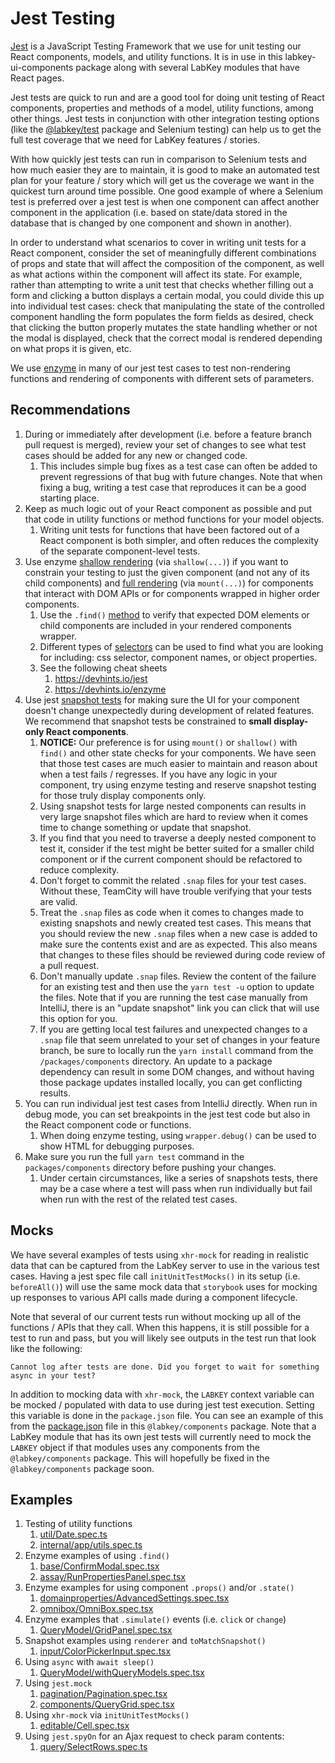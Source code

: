 # Jest Testing

[Jest](https://jestjs.io/docs/en/getting-started.html) is a JavaScript Testing Framework that we use for unit testing
our React components, models, and utility functions. It is in use in this labkey-ui-components package along with
several LabKey modules that have React pages.

Jest tests are quick to run and are a good tool for doing unit testing of React components, properties and methods of
a model, utility functions, among other things. Jest tests in conjunction with other integration testing options (like
the [@labkey/test](../../test/README.md) package and Selenium
testing) can help us to get the full test coverage that we need for LabKey features / stories.

With how quickly jest tests can run in comparison to Selenium tests and how much easier they are to maintain, it is
good to make an automated test plan for your feature / story which will get us the coverage we want in the quickest
turn around time possible. One good example of where a Selenium test is preferred over a jest test is when one component
can affect another component in the application (i.e. based on state/data stored in the database that is changed by
one component and shown in another).

In order to understand what scenarios to cover in writing unit tests for a React component, consider the set of
meaningfully different combinations of props and state that will affect the composition of the component, as well as
what actions within the component will affect its state. For example, rather than attempting to write a unit test that
checks whether filling out a form and clicking a button displays a certain modal, you could divide this up into
individual test cases: check that manipulating the state of the controlled component handling the form populates
the form fields as desired, check that clicking the button properly mutates the state handling whether or not the modal
is displayed, check that the correct modal is rendered depending on what props it is given, etc.

We use [enzyme](https://enzymejs.github.io/enzyme/) in many of our jest test cases to test non-rendering functions and
rendering of components with different sets of parameters.

## Recommendations
1. During or immediately after development (i.e. before a feature branch pull request is merged), review your set of
    changes to see what test cases should be added for any new or changed code.
    1. This includes simple bug fixes as a test case can often be added to prevent regressions of that bug with
    future changes. Note that when fixing a bug, writing a test case that reproduces it can be a good starting place.
1. Keep as much logic out of your React component as possible and put that code in utility functions or method functions
    for your model objects.
    1. Writing unit tests for functions that have been factored out of a React component is both simpler, and often
    reduces the complexity of the separate component-level tests.
1. Use enzyme [shallow rendering](https://enzymejs.github.io/enzyme/docs/api/shallow.html) (via `shallow(...)`)
    if you want to constrain your testing to just the given component (and not any of its child components) and
    [full rendering](https://enzymejs.github.io/enzyme/docs/api/mount.html) (via `mount(...)`) for components that
    interact with DOM APIs or for components wrapped in higher order components.
    1. Use the `.find()` [method](https://enzymejs.github.io/enzyme/docs/api/ShallowWrapper/find.html) to verify that expected DOM elements or child components are included in your rendered
        components wrapper.
    1. Different types of [selectors](https://enzymejs.github.io/enzyme/docs/api/selector.html) can be used to find what
        you are looking for including: css selector, component names, or object properties.
    1. See the following cheat sheets
        1. https://devhints.io/jest
        1. https://devhints.io/enzyme
1. Use jest [snapshot tests](https://jestjs.io/docs/en/snapshot-testing) for making sure the UI for your component
    doesn't change unexpectedly during development of related features. We recommend that snapshot tests be constrained
    to **small display-only React components**.
    1. **NOTICE:** Our preference is for using `mount()` or `shallow()` with `find()` and other state checks for your components. We have
        seen that those test cases are much easier to maintain and reason about when a test fails / regresses. If you have
        any logic in your component, try using enzyme testing and reserve snapshot testing for those truly display components only.
    1. Using snapshot tests for large nested components can results in very large snapshot files which are hard to
        review when it comes time to change something or update that snapshot.
    1. If you find that you need to traverse a deeply nested component to test it, consider if the test might be
        better suited for a smaller child component or if the current component should be refactored to reduce complexity.
    1. Don't forget to commit the related `.snap` files for your test cases. Without these, TeamCity will have trouble
        verifying that your tests are valid.
    1. Treat the `.snap` files as code when it comes to changes made to existing snapshots and newly created test cases.
        This means that you should review the new `.snap` files when a new case is added to make sure the contents exist
        and are as expected. This also means that changes to these files should be reviewed during code review of a
        pull request.
    1. Don't manually update `.snap` files. Review the content of the failure for an existing test and then use the
        `yarn test -u` option to update the files. Note that if you are running the test case manually from IntelliJ,
        there is an "update snapshot" link you can click that will use this option for you.
    1. If you are getting local test failures and unexpected changes to a `.snap` file that seem unrelated to your set
        of changes in your feature branch, be sure to locally run the `yarn install` command from the
        `/packages/components` directory. An update to a package dependency can result
        in some DOM changes, and without having those package updates installed locally, you can get conflicting results.
1. You can run individual jest test cases from IntelliJ directly. When run in debug mode, you can set breakpoints in
    the jest test code but also in the React component code or functions.
    1. When doing enzyme testing, using `wrapper.debug()` can be used to show HTML for debugging purposes.
1. Make sure you run the full `yarn test` command in the `packages/components` directory before pushing your changes.
    1. Under certain circumstances, like a series of snapshots tests, there may be a case where a test will
        pass when run individually but fail when run with the rest of the related test cases.

## Mocks
We have several examples of tests using `xhr-mock` for reading in realistic data that can be captured from the
LabKey server to use in the various test cases. Having a jest spec file call `initUnitTestMocks()` in its setup
(i.e. `beforeAll()`) will use the same mock data that `storybook` uses for mocking up responses to various API calls
made during a component lifecycle.

Note that several of our current tests run without mocking up all of the functions / APIs that they call. When this
happens, it is still possible for a test to run and pass, but you will likely see outputs in the test run that look
like the following:
```
Cannot log after tests are done. Did you forget to wait for something async in your test?
```

In addition to mocking data with `xhr-mock`, the `LABKEY` context variable can be mocked / populated with data to use
during jest test execution. Setting this variable is done in the `package.json` file. You can see an example of this
from the [package.json](../package.json) file in this `@labkey/components` package. Note that a LabKey module that
has its own jest tests will currently need to mock the `LABKEY` object if that modules uses any components from the
`@labkey/components` package. This will hopefully be fixed in the `@labkey/components` package soon.


## Examples
1. Testing of utility functions
    1. [util/Date.spec.ts](../src/internal/util/Date.spec.ts)
    1. [internal/app/utils.spec.ts](../src/internal/app/utils.spec.ts)
1. Enzyme examples of using `.find()`
    1. [base/ConfirmModal.spec.tsx](../src/internal/components/base/ConfirmModal.spec.tsx)
    1. [assay/RunPropertiesPanel.spec.tsx](../src/internal/components/assay/RunPropertiesPanel.spec.tsx)
1. Enzyme examples for using component `.props()` and/or `.state()`
    1. [domainproperties/AdvancedSettings.spec.tsx](../src/internal/components/domainproperties/AdvancedSettings.spec.tsx)
    1. [omnibox/OmniBox.spec.tsx](../src/internal/components/omnibox/OmniBox.spec.tsx)
1. Enzyme examples that `.simulate()` events (i.e. `click` or `change`)
    1. [QueryModel/GridPanel.spec.tsx](../src/public/QueryModel/GridPanel.spec.tsx)
1. Snapshot examples using `renderer` and `toMatchSnapshot()`
    1. [input/ColorPickerInput.spec.tsx](../src/internal/components/forms/input/ColorPickerInput.spec.tsx)
1. Using `async` with `await sleep()`
    1. [QueryModel/withQueryModels.spec.tsx](../src/public/QueryModel/withQueryModels.spec.tsx)
1. Using `jest.mock`
    1. [pagination/Pagination.spec.tsx](../src/internal/components/pagination/Pagination.spec.tsx)
    1. [components/QueryGrid.spec.tsx](../src/internal/components/QueryGrid.spec.tsx)
1. Using `xhr-mock` via `initUnitTestMocks()`
    1. [editable/Cell.spec.tsx](../src/internal/components/editable/Cell.spec.tsx)
1. Using `jest.spyOn` for an Ajax request to check param contents:
    1. [query/SelectRows.spec.ts](https://github.com/LabKey/labkey-api-js/blob/main/src/labkey/query/SelectRows.spec.ts)
